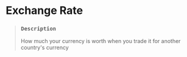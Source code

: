 # Exchange Rate

> ### `Description`
>
> How much your currency is worth when you trade it for another country's currency
